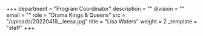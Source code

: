 +++
department = "Program Coordinator"
description = ""
division = ""
email = ""
role = "Drama Kings & Queens"
src = "/uploads/20220419__leesa.jpg"
title = "Lisa Waters"
weight = 2
_template = "staff"
+++

